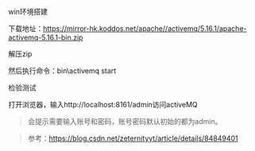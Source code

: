 win环境搭建

下载地址：https://mirror-hk.koddos.net/apache//activemq/5.16.1/apache-activemq-5.16.1-bin.zip

解压zip

然后执行命令：bin\activemq start

检验测试

打开浏览器，输入http://localhost:8161/admin访问activeMQ

> 会提示需要输入账号和密码，账号密码默认初始的都为admin。

> 参考：https://blog.csdn.net/zeternityyt/article/details/84849401